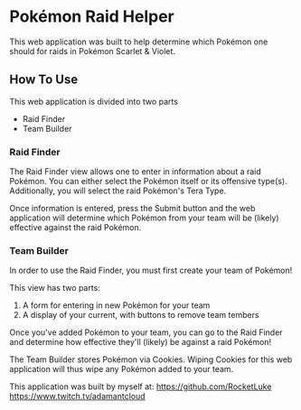<h1>Pokémon Raid Helper</h1>

This web application was built to help determine which Pokémon one should for raids in Pokémon Scarlet & Violet.

<h2>How To Use</h2>

This web application is divided into two parts
- Raid Finder
- Team Builder

<h3>Raid Finder</h3>
The Raid Finder view allows one to enter in information about a raid Pokémon. You can either select the Pokémon itself or its offensive type(s). Additionally, you will select the raid Pokémon's Tera Type.

Once information is entered, press the Submit button and the web application will determine which Pokémon from your team will be (likely) effective against the raid Pokémon.

<h3>Team Builder</h3>
In order to use the Raid Finder, you must first create your team of Pokémon!

This view has two parts:
1. A form for entering in new Pokémon for your team
2. A display of your current, with buttons to remove team tembers

Once you've added Pokémon to your team, you can go to the Raid Finder and determine how effective they'll (likely) be against a raid Pokémon!

The Team Builder stores Pokémon via Cookies. Wiping Cookies for this web application will thus wipe any Pokémon added to your team. 

This application was built by myself at:
https://github.com/RocketLuke
https://www.twitch.tv/adamantcloud